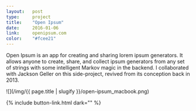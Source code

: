 ```yaml
---
layout:   post
type:     project
title:    "Open Ipsum"
date:     2016-01-06
link:     openipsum.com
color:    "#fcee21"
---
```


Open Ipsum is an app for creating and sharing lorem ipsum generators. It allows anyone to create, share, and collect ipsum generators from any set of strings with some intelligent Markov magic in the backend. I collaborated with Jackson Geller on this side-project, revived from its conception back in 2013.

![](/img/{{ page.title | slugify }}/open-ipsum_macbook.png)

{% include button-link.html dark="" %}
